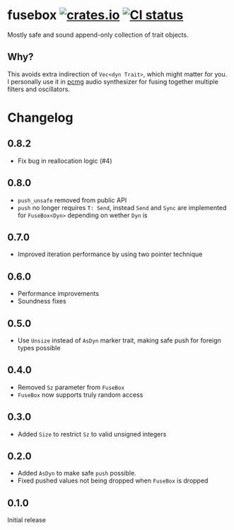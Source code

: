 # fusebox [![crates.io](https://img.shields.io/crates/v/fusebox.svg)](https://crates.io/crates/fusebox) [![CI status](https://img.shields.io/github/actions/workflow/status/JohnDowson/fusebox/rust.yml)](https://github.com/JohnDowson/fusebox/actions)
Mostly safe and sound append-only collection of trait objects.

## Why?
This avoids extra indirection of `Vec<dyn Trait>`, which might matter for you.
I personally use it in [pcmg](https://github.com/JohnDowson/pcmg) audio synthesizer for fusing together multiple filters and oscillators.

# Changelog
## 0.8.2
- Fix bug in reallocation logic (#4)

## 0.8.0
- `push_unsafe` removed from public API
- `push` no longer requires `T: Send`, instead `Send` and `Sync` are implemented for `FuseBox<Dyn>` depending on wether `Dyn` is

## 0.7.0
- Improved iteration performance by using two pointer technique

## 0.6.0
- Performance improvements
- Soundness fixes

## 0.5.0
- Use `Unsize` instead of `AsDyn` marker trait, making safe push for foreign types possible

## 0.4.0
- Removed `Sz` parameter from `FuseBox`
- `FuseBox` now supports truly random access

## 0.3.0
- Added `Size` to restrict `Sz` to valid unsigned integers

## 0.2.0
- Added `AsDyn` to make safe `push` possible.
- Fixed pushed values not being dropped when `FuseBox` is dropped

## 0.1.0
Initial release
